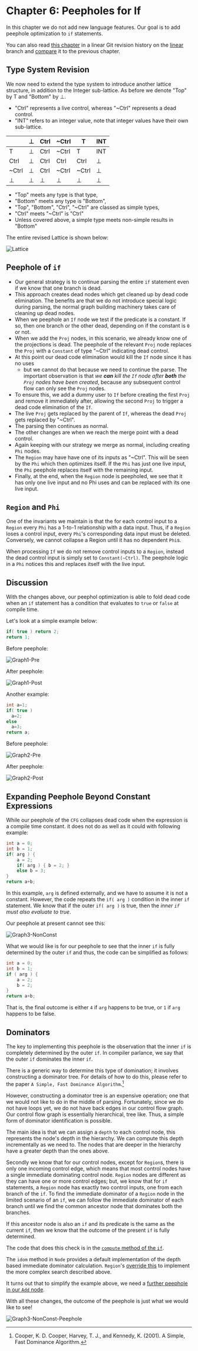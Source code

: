 # Chapter 6: Peepholes for If

In this chapter we do not add new language features. Our goal is to add peephole optimization to `if` statements.

You can also read [this chapter](https://github.com/SeaOfNodes/Simple/tree/linear-chapter06) in a linear Git revision history on the [linear](https://github.com/SeaOfNodes/Simple/tree/linear) branch and [compare](https://github.com/SeaOfNodes/Simple/compare/linear-chapter05...linear-chapter06) it to the previous chapter.

## Type System Revision

We now need to extend the type system to introduce another lattice structure, in addition to the Integer sub-lattice.
As before we denote  "Top" by T and "Bottom" by ⊥.

* "Ctrl" represents a live control, whereas "~Ctrl" represents a dead control.
* "INT" refers to an integer value, note that integer values have their own sub-lattice.

|       | ⊥ | Ctrl | ~Ctrl | T     | INT |
|-------|---|------|-------|-------|-----|
| T     | ⊥ | Ctrl | ~Ctrl | T     | INT |
| Ctrl  | ⊥ | Ctrl | Ctrl  | Ctrl  | ⊥   |
| ~Ctrl | ⊥ | Ctrl | ~Ctrl | ~Ctrl | ⊥   |
| ⊥     | ⊥ | ⊥    | ⊥     | ⊥     | ⊥   |

* "Top" meets any type is that type,
* "Bottom" meets any type is "Bottom",
* "Top", "Bottom", "Ctrl", "~Ctrl" are classed as simple types,
* "Ctrl" meets "~Ctrl" is "Ctrl"
* Unless covered above, a simple type meets non-simple results in "Bottom"

The entire revised Lattice is shown below:

![Lattice](./docs/lattice.svg)


## Peephole of `if`

* Our general strategy is to continue parsing the entire `if` statement even if we know that one branch is dead.
* This approach creates dead nodes which get cleaned up by dead code
  elimination.  The benefits are that we do not introduce special logic during
  parsing, the normal graph building machinery takes care of cleaning up dead
  nodes.
* When we peephole an `If` node we test if the predicate is a constant.  If so,
  then one branch or the other dead, depending on if the constant is `0` or not.
* When we add the `Proj` nodes, in this scenario, we already know one of the projections is dead.  The peephole of the
  relevant `Proj` node replaces the `Proj` with a `Constant` of type "~Ctrl" indicating dead control.
* At this point our dead code elimination would kill the `If` node since it has no uses
   - but we cannot do that because we need to continue the parse.  The
  important observation is that *we __can__ kill the `If` node after __both__
  the `Proj` nodes have been created*, because any subsequent control flow can
  only see the `Proj` nodes.
* To ensure this, we add a dummy user to `If` before creating the first `Proj` and remove it immediately after, allowing the
  second `Proj` to trigger a dead code elimination of the `If`.
* The live `Proj` gets replaced by the parent of `If`, whereas the dead `Proj` gets replaced by "~Ctrl".
* The parsing then continues as normal.
* The other changes are when we reach the merge point with a dead control.
* Again keeping with our strategy we merge as normal, including creating `Phi` nodes.
* The `Region` may have have one of its inputs as "~Ctrl".  This will be seen
  by the `Phi` which then optimizes itself.  If the `Phi` has just one live
  input, the `Phi` peephole replaces itself with the remaining input.
* Finally, at the end, when the `Region` node is peepholed, we see that it has only one live input and no Phi uses
  and can be replaced with its one live input.

## `Region` and `Phi`

One of the invariants we maintain is that the for each control input to a
`Region` every `Phi` has a 1-to-1 relationship with a data input.  Thus, if a
`Region` loses a control input, every `Phi`'s corresponding data input must be
deleted.  Conversely, we cannot collapse a Region until it has no dependent
`Phi`s.

When processing `If` we do not remove control inputs to a `Region`, instead the
dead control input is simply set to `Constant(~Ctrl)`.  The peephole logic in
a `Phi` notices this and replaces itself with the live input.

## Discussion

With the changes above, our peephol optimization is able to fold dead code when
an `if` statement has a condition that evaluates to `true` or `false` at compile time.

Let's look at a simple example below:

```java
if( true ) return 2;
return 1;
```

Before peephole:

![Graph1-Pre](./docs/06-graph1-pre.svg)

After peephole:

![Graph1-Post](./docs/06-graph1-post.svg)

Another example:

```java
int a=1;
if( true )
  a=2;
else
  a=3;
return a;
```

Before peephole:

![Graph2-Pre](./docs/06-graph2-pre.svg)

After peephole:

![Graph2-Post](./docs/06-graph2-post.svg)

## Expanding Peephole Beyond Constant Expressions

While our peephole of the `CFG` collapses dead code when the expression is
a compile time constant. it does not do as well as it could with following example:

```java
int a = 0;
int b = 1;
if( arg ) {
    a = 2;
    if( arg ) { b = 2; }
    else b = 3;
}
return a+b;
```

In this example, `arg` is defined externally, and we have to assume it is not a constant.
However, the code repeats the `if( arg )` condition in the inner `if` statement.
We know that if the outer `if( arg )` is true, then the *inner `if` must also evaluate to true*.

Our peephole at present cannot see this:

![Graph3-NonConst](./docs/06-graph3-nonconst.svg)

What we would like is for our peephole to see that the inner `if` is fully determined by the
outer `if` and thus, the code can be simplified as follows:

```java
int a = 0;
int b = 1;
if ( arg ) {
    a = 2;
    b = 2;
}
return a+b;
```

That is, the final outcome is either `4` if `arg` happens to be true, or `1` if `arg` happens to be false.

## Dominators

The key to implementing this peephole is the observation that the inner `if` is completely determined by the
outer `if`. In compiler parlance, we say that the outer `if` dominates the inner `if`.

There is a generic way to determine this type of domination; it involves constructing a dominator
tree. For details of how to do this, please refer to the paper `A Simple, Fast Dominance Algorithm`.[^1]

However, constructing a dominator tree is an expensive operation; one that we would not like to
do in the middle of parsing. Fortunately, since we do not have loops yet, we do not
have back edges in our control flow graph. Our control flow graph is essentially hierarchical, tree like.
Thus, a simple form of dominator identification is possible.

The main idea is that we can assign a `depth` to each control node, this represents the node's depth
in the hierarchy. We can compute this depth incrementally as we need to. The nodes that are deeper in the hierarchy
have a greater depth than the ones above.

Secondly we know that for our control nodes, except for `Region`s, there is only one incoming control edge,
which means that most control nodes have a single immediate dominating control node. `Region` nodes are different
as they can have one or more control edges; but, we know that for `if` statements, a `Region` node has exactly two
control inputs, one from each branch of the `if`. To find the immediate dominator of a `Region` node in the
limited scenario of an `if`, we can follow the immediate dominator of each branch until we find the common ancestor
node that dominates both the branches.

If this ancestor node is also an `if` and its predicate is the same as the current `if`, then we know that
the outcome of the present `if` is fully determined.

The code that does this check is in the [`compute` method of the `if`](https://github.com/SeaOfNodes/Simple/blob/main/chapter06/src/main/java/com/seaofnodes/simple/node/IfNode.java#L38-L45).

The `idom` method in `Node` provides a default implementation of the depth based immediate dominator calculation.
`Region`'s [override this](https://github.com/SeaOfNodes/Simple/blob/main/chapter06/src/main/java/com/seaofnodes/simple/node/RegionNode.java#L57-L74) to implement the more complex search described above.

It turns out that to simplify the example above, we need a [further peephole in our `Add` node](https://github.com/SeaOfNodes/Simple/blob/main/chapter06/src/main/java/com/seaofnodes/simple/node/AddNode.java#L64-L67).

With all these changes, the outcome of the peephole is just what we would like to see!

![Graph3-NonConst-Peephole](./docs/06-graph3-nonconst-peephole.svg)

[^1]: Cooper, K. D. Cooper, Harvey, T. J., and Kennedy, K. (2001).
  A Simple, Fast Dominance Algorithm.
